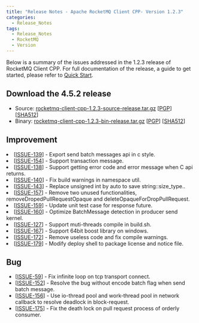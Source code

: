 ```yaml
---
title: "Release Notes - Apache RocketMQ Client CPP- Version 1.2.3"
categories:
  - Release_Notes
tags:
  - Release_Notes
  - RocketMQ
  - Version
---
```


Below is a summary of the issues addressed in the 1.2.3 release of RocketMQ Client CPP. For full documentation of the release, a guide to get started, please refer to [Quick Start](https://github.com/apache/rocketmq-client-cpp).


<h2> Download the 4.5.2 release</h2>
    
* Source: [rocketmq-client-cpp-1.2.3-source-release.tar.gz](https://www.apache.org/dyn/closer.cgi?path=rocketmq/rocketmq-client-cpp/1.2.3/rocketmq-client-cpp-1.2.3-source-release.tar.gz) [[PGP](https://www.apache.org/dist/rocketmq/rocketmq-client-cpp/1.2.3/rocketmq-client-cpp-1.2.3-source-release.tar.gz.asc)] [[SHA512](https://www.apache.org/dist/rocketmq/rocketmq-client-cpp/1.2.3/rocketmq-client-cpp-1.2.3-source-release.tar.gz.sha512)]
* Binary: [rocketmq-client-cpp-1.2.3-bin-release.tar.gz](https://www.apache.org/dyn/closer.cgi?path=rocketmq/rocketmq-client-cpp/1.2.3/rocketmq-client-cpp-1.2.3-bin-release.tar.gz) [[PGP](https://www.apache.org/dist/rocketmq/rocketmq-client-cpp/1.2.3/rocketmq-client-cpp-1.2.3-bin-release.tar.gz.asc)] [[SHA512](https://www.apache.org/dist/rocketmq/rocketmq-client-cpp/1.2.3/rocketmq-client-cpp-1.2.3-bin-release.tar.gz.sha512)]

## Improvement
<li>[<a href='https://github.com/apache/rocketmq-client-cpp/pull/139'>ISSUE-139</a>] -  Export send batch messages api in c style.
</li>
<li>[<a href='https://github.com/apache/rocketmq-client-cpp/pull/154'>ISSUE-154</a>] -  Support transaction message.
</li>
<li>[<a href='https://github.com/apache/rocketmq-client-cpp/pull/138'>ISSUE-138</a>] -  Support getting error code and error message when C api returns.
</li>
<li>[<a href='https://github.com/apache/rocketmq-client-cpp/pull/140'>ISSUE-140</a>] -  Fix build warnings in namespace util.
</li>
<li>[<a href='https://github.com/apache/rocketmq-client-cpp/pull/143'>ISSUE-143</a>] -  Replace unsigned int by auto to save string::size_type..
</li>
<li>[<a href='https://github.com/apache/rocketmq-client-cpp/pull/157'>ISSUE-157</a>] -  Remove two unused functionalities, removeDropedPullRequestOpaque and deleteOpaqueForDropPullRequest.
</li>
<li>[<a href='https://github.com/apache/rocketmq-client-cpp/pull/159'>ISSUE-159</a>] -  Update unit test case for response future.
</li>
<li>[<a href='https://github.com/apache/rocketmq-client-cpp/pull/160'>ISSUE-160</a>] -  Optimize BatchMessage detection in producer send kernel.
</li>
<li>[<a href='https://github.com/apache/rocketmq-client-cpp/pull/127'>ISSUE-127</a>] -  Support muti-threads compile in build.sh.
</li>
<li>[<a href='https://github.com/apache/rocketmq-client-cpp/pull/167'>ISSUE-167</a>] -  Support 64bit boost library on windows.
</li>
<li>[<a href='https://github.com/apache/rocketmq-client-cpp/pull/172'>ISSUE-172</a>] -  Remove useless code and fix compile warnings.
</li>
<li>[<a href='https://github.com/apache/rocketmq-client-cpp/pull/179'>ISSUE-179</a>] -  Modify deploy shell to package license and notice file.
</li>
</ul>

## Bug
<ul>
<li>[<a href='https://github.com/apache/rocketmq-client-cpp/pull/59'>ISSUE-59</a>] -  Fix infinite loop on tcp transport connect. 
</li>
<li>[<a href='https://github.com/apache/rocketmq-client-cpp/pull/152'>ISSUE-152</a>] -  Resolve the bug without encode batch flag when send batch message.
</li>
<li>[<a href='https://github.com/apache/rocketmq-client-cpp/pull/156'>ISSUE-156</a>] -  Use io-thread pool and work-thread pool in network callback to resolve deadlock in block-request.
</li>
<li>[<a href='https://github.com/apache/rocketmq-client-cpp/pull/175'>ISSUE-175</a>] -  Fix the death lock on pull request process of orderly consumer.
</li>
</ul>
                                        
            


